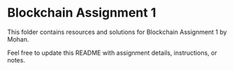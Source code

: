 # Blockchain Assignment 1

This folder contains resources and solutions for Blockchain Assignment 1 by Mohan.

Feel free to update this README with assignment details, instructions, or notes.
